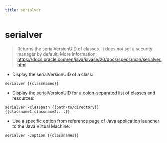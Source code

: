```yaml
---
title: serialver
---
```

# serialver

> Returns the serialVersionUID of classes.
> It does not set a security manager by default.
> More information: <https://docs.oracle.com/en/java/javase/20/docs/specs/man/serialver.html>.

- Display the serialVersionUID of a class:

`serialver {{classnames}}`

- Display the serialVersionUID for a colon-separated list of classes and resources:

`serialver -classpath {{path/to/directory}} {{classname1:classname2:...}}`

- Use a specific option from reference page of Java application launcher to the Java Virtual Machine:

`serialver -Joption {{classnames}}`
